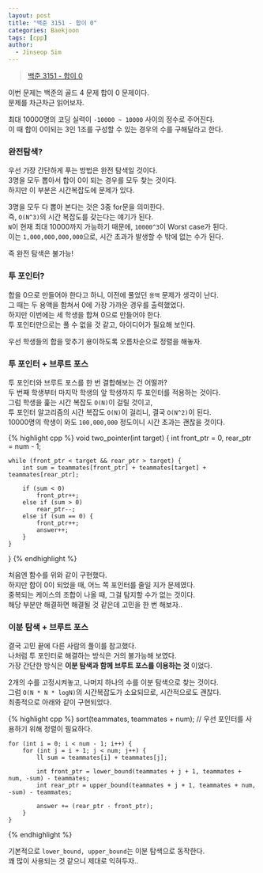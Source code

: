 ```yaml
---
layout: post
title: "백준 3151 - 합이 0"
categories: Baekjoon
tags: [cpp]
author:
  - Jinseop Sim
---
```

> [백준 3151 - 합이 0](https://www.acmicpc.net/problem/3151)

이번 문제는 백준의 골드 4 문제 합이 0 문제이다.  
문제를 차근차근 읽어보자.  

최대 10000명의 코딩 실력이 ```-10000 ~ 10000``` 사이의 정수로 주어진다.  
이 때 합이 0이되는 3인 1조를 구성할 수 있는 경우의 수를 구해달라고 한다.  

### 완전탐색?
우선 가장 간단하게 푸는 방법은 완전 탐색일 것이다.  
3명을 모두 뽑아서 합이 0이 되는 경우를 모두 찾는 것이다.  
하지만 이 부분은 시간복잡도에 문제가 있다.  

3명을 모두 다 뽑아 본다는 것은 3중 for문을 의미한다.  
즉, ```O(N^3)```의 시간 복잡도를 갖는다는 얘기가 된다.  
```N```이 현재 최대 10000까지 가능하기 때문에, ```10000^3```이 Worst case가 된다.  
이는 ```1,000,000,000,000```으로, 시간 초과가 발생할 수 밖에 없는 수가 된다.  

즉 완전 탐색은 불가능!  

### 투 포인터?
합을 0으로 만들어야 한다고 하니, 이전에 풀었던 ```용액``` 문제가 생각이 난다.  
그 때는 두 용액을 합쳐서 0에 가장 가까운 경우를 출력했었다.  
하지만 이번에는 세 학생을 합쳐 0으로 만들어야 한다.  
투 포인터만으로는 풀 수 없을 것 같고, 아이디어가 필요해 보인다.  

우선 학생들의 합을 맞추기 용이하도록 오름차순으로 정렬을 해놓자.  

### 투 포인터 + 브루트 포스
투 포인터와 브루트 포스를 한 번 결합해보는 건 어떨까?  
두 번째 학생부터 마지막 학생의 앞 학생까지 투 포인터를 적용하는 것이다.  
그럼 학생을 훑는 시간 복잡도 ```O(N)```이 걸릴 것이고,  
투 포인터 알고리즘의 시간 복잡도 ```O(N)```이 걸리니, 결국 ```O(N^2)```이 된다.  
10000명의 학생이 와도 ```100,000,000``` 정도이니 시간 초과는 괜찮을 것이다.  

{% highlight cpp %}
void two_pointer(int target) {
	int front_ptr = 0, rear_ptr = num - 1;

	while (front_ptr < target && rear_ptr > target) {
		int sum = teammates[front_ptr] + teammates[target] + teammates[rear_ptr];
  
		if (sum < 0)
			front_ptr++;
		else if (sum > 0)
			rear_ptr--;
		else if (sum == 0) {
			front_ptr++;
			answer++;
		}
	}
}
{% endhighlight %}

처음엔 함수를 위와 같이 구현했다.  
하지만 합이 0이 되었을 때, 어느 쪽 포인터를 줄일 지가 문제였다.  
중복되는 케이스의 조합이 나올 때, 그걸 탐지할 수가 없는 것이다.  
해당 부분만 해결하면 해결될 것 같은데 고민을 한 번 해보자..  

### 이분 탐색 + 브루트 포스
결국 고민 끝에 다른 사람의 풀이를 참고했다.  
나처럼 투 포인터로 해결하는 방식은 거의 불가능해 보였다.  
가장 간단한 방식은 __이분 탐색과 함께 브루트 포스를 이용하는 것__ 이었다.  

2개의 수를 고정시켜놓고, 나머지 하나의 수를 이분 탐색으로 찾는 것이다.  
그럼 ```O(N * N * logN)```의 시간복잡도가 소요되므로, 시간적으로도 괜찮다.  
최종적으로 아래와 같이 구현되었다.  

{% highlight cpp %}
	sort(teammates, teammates + num);
	// 우선 포인터를 사용하기 위해 정렬이 필요하다.

	for (int i = 0; i < num - 1; i++) {
		for (int j = i + 1; j < num; j++) {
			ll sum = teammates[i] + teammates[j];

			int front_ptr = lower_bound(teammates + j + 1, teammates + num, -sum) - teammates;
			int rear_ptr = upper_bound(teammates + j + 1, teammates + num, -sum) - teammates;

			answer += (rear_ptr - front_ptr);
		}
	}
{% endhighlight %}

기본적으로 ```lower_bound, upper_bound```는 이분 탐색으로 동작한다.  
꽤 많이 사용되는 것 같으니 제대로 익혀두자..  

